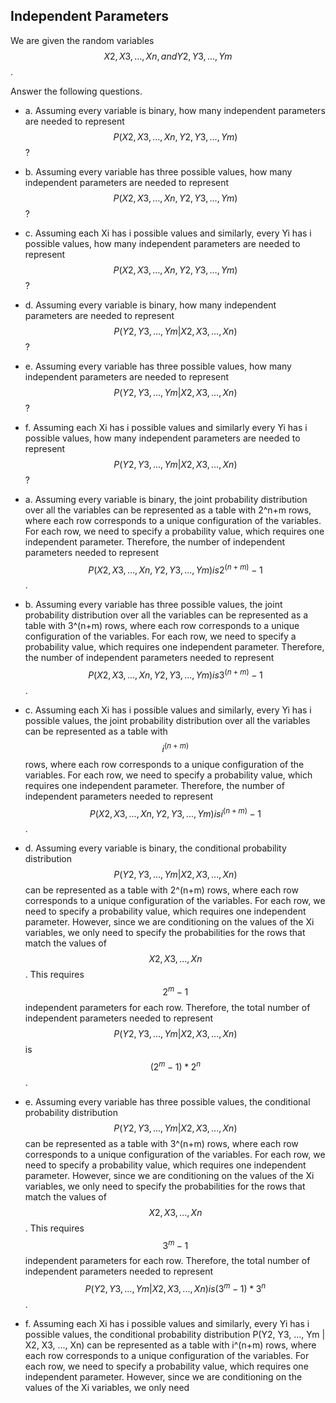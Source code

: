 ## Independent Parameters

We are given the random variables $$X2, X3, …, Xn, and Y2, Y3, …, Ym$$. 

Answer the following questions.
- a.	Assuming every variable is binary, how many independent parameters are needed to represent $$P(X2, X3, …, Xn, Y2, Y3, …, Ym)$$?
- b.	Assuming every variable has three possible values, how many independent parameters are needed to represent $$P(X2, X3, …, Xn, Y2, Y3, …, Ym)$$?
- c.	Assuming each Xi has i possible values and similarly, every Yi has i possible values, how many independent parameters are needed to represent $$P(X2, X3, …, Xn, Y2, Y3, …, Ym)$$?
- d.	Assuming every variable is binary, how many independent parameters are needed to represent $$P(Y2, Y3, …, Ym | X2, X3, …, Xn)$$?
- e.	Assuming every variable has three possible values, how many independent parameters are needed to represent $$P(Y2, Y3, …, Ym | X2, X3, …, Xn)$$?
- f.	Assuming each Xi has i possible values and similarly every Yi has i possible values, how many independent parameters are needed to represent $$P(Y2, Y3, …, Ym | X2, X3, …, Xn)$$?

- a. Assuming every variable is binary, the joint probability distribution over all the variables can be represented as a table with 2^n+m rows, where each row corresponds to a unique configuration of the variables. For each row, we need to specify a probability value, which requires one independent parameter. Therefore, the number of independent parameters needed to represent $$P(X2, X3, ..., Xn, Y2, Y3, ..., Ym) is 2^(n+m)-1$$.

- b. Assuming every variable has three possible values, the joint probability distribution over all the variables can be represented as a table with 3^(n+m) rows, where each row corresponds to a unique configuration of the variables. For each row, we need to specify a probability value, which requires one independent parameter. Therefore, the number of independent parameters needed to represent $$P(X2, X3, ..., Xn, Y2, Y3, ..., Ym) is 3^(n+m)-1$$.

- c. Assuming each Xi has i possible values and similarly, every Yi has i possible values, the joint probability distribution over all the variables can be represented as a table with $$i^(n+m)$$ rows, where each row corresponds to a unique configuration of the variables. For each row, we need to specify a probability value, which requires one independent parameter. Therefore, the number of independent parameters needed to represent $$P(X2, X3, ..., Xn, Y2, Y3, ..., Ym) is i^(n+m)-1$$.

- d. Assuming every variable is binary, the conditional probability distribution $$P(Y2, Y3, ..., Ym | X2, X3, ..., Xn)$$ can be represented as a table with 2^(n+m) rows, where each row corresponds to a unique configuration of the variables. For each row, we need to specify a probability value, which requires one independent parameter. However, since we are conditioning on the values of the Xi variables, we only need to specify the probabilities for the rows that match the values of $$X2, X3, ..., Xn$$. This requires $$2^m-1$$ independent parameters for each row. Therefore, the total number of independent parameters needed to represent $$P(Y2, Y3, ..., Ym | X2, X3, ..., Xn)$$ is $$(2^m-1)*2^n$$.

- e. Assuming every variable has three possible values, the conditional probability distribution $$P(Y2, Y3, ..., Ym | X2, X3, ..., Xn)$$ can be represented as a table with 3^(n+m) rows, where each row corresponds to a unique configuration of the variables. For each row, we need to specify a probability value, which requires one independent parameter. However, since we are conditioning on the values of the Xi variables, we only need to specify the probabilities for the rows that match the values of $$X2, X3, ..., Xn$$. This requires $$3^m-1$$ independent parameters for each row. Therefore, the total number of independent parameters needed to represent $$P(Y2, Y3, ..., Ym | X2, X3, ..., Xn) is (3^m-1)*3^n$$.

- f. Assuming each Xi has i possible values and similarly, every Yi has i possible values, the conditional probability distribution P(Y2, Y3, ..., Ym | X2, X3, ..., Xn) can be represented as a table with i^(n+m) rows, where each row corresponds to a unique configuration of the variables. For each row, we need to specify a probability value, which requires one independent parameter. However, since we are conditioning on the values of the Xi variables, we only need
